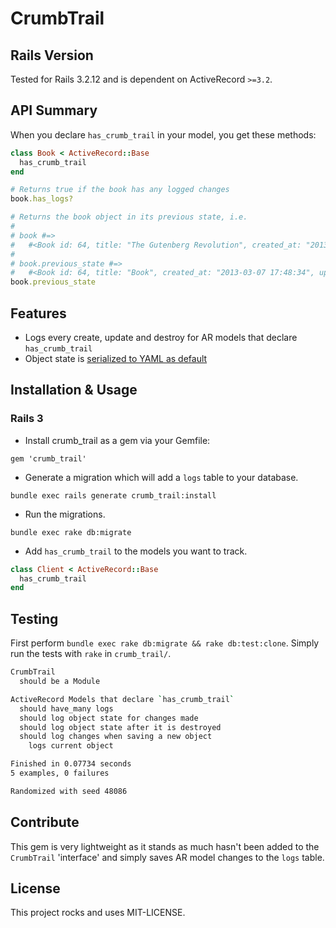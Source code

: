 # CrumbTrail

## Rails Version

Tested for Rails 3.2.12 and is dependent on ActiveRecord `>=3.2`.

## API Summary
When you declare `has_crumb_trail` in your model, you get these methods:

```ruby
class Book < ActiveRecord::Base
  has_crumb_trail
end

# Returns true if the book has any logged changes
book.has_logs?

# Returns the book object in its previous state, i.e.
#
# book #=>
#   #<Book id: 64, title: "The Gutenberg Revolution", created_at: "2013-03-07 17:44:52", updated_at: "2013-03-07 17:44:52">
#
# book.previous_state #=>
#   #<Book id: 64, title: "Book", created_at: "2013-03-07 17:48:34", updated_at: "2013-03-07 17:48:34">
book.previous_state
```
## Features

* Logs every create, update and destroy for AR models that declare
`has_crumb_trail`
* Object state is [serialized to YAML as
default](http://api.rubyonrails.org/classes/ActiveRecord/AttributeMethods/Serialization/ClassMethods.html#method-i-serialize)

## Installation & Usage

### Rails 3

* Install crumb_trail as a gem via your Gemfile:

```
gem 'crumb_trail'
```

* Generate a migration which will add a `logs` table to your database.

```
bundle exec rails generate crumb_trail:install
```

* Run the migrations.

```
bundle exec rake db:migrate
```

* Add `has_crumb_trail` to the models you want to track.

```ruby
class Client < ActiveRecord::Base
  has_crumb_trail
end
```

## Testing

First perform `bundle exec rake db:migrate && rake db:test:clone`.  Simply run the tests with `rake` in `crumb_trail/`.

```bash
CrumbTrail
  should be a Module

ActiveRecord Models that declare `has_crumb_trail`
  should have_many logs
  should log object state for changes made
  should log object state after it is destroyed
  should log changes when saving a new object
    logs current object

Finished in 0.07734 seconds
5 examples, 0 failures

Randomized with seed 48086
```

## Contribute

This gem is very lightweight as it stands as much hasn't been added to
the `CrumbTrail` 'interface' and simply saves AR model changes to the
`logs` table.

## License

This project rocks and uses MIT-LICENSE.
